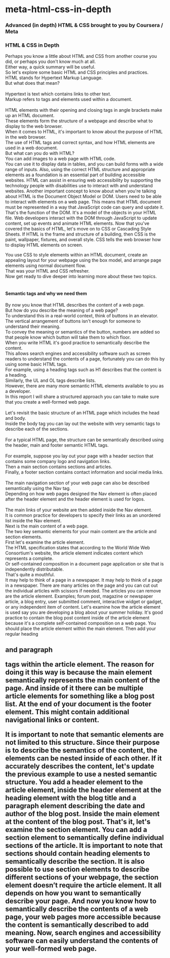 <h1>meta-html-css-in-depth</h1>

<h3>Advanced (in depth) HTML & CSS brought to you by Coursera / Meta</h3>

<h3>HTML & CSS in Depth</h3>

<p>Perhaps you know a little about HTML and CSS from another course you did, or perhaps you don't know much at all.<br>
Either way, a quick summary will be useful.<br>
So let's explore some basic HTML and CSS principles and practices.<br>
HTML stands for Hypertext Markup Language.<br>
But what does that mean?<br>
<br>
Hypertext is text which contains links to other text.<br>
Markup refers to tags and elements used within a document.<br>
<br>
HTML elements with their opening and closing tags in angle brackets make up an HTML document.<br>
These elements form the structure of a webpage and describe what to display to the web browser.<br>
When it comes to HTML, it's important to know about the purpose of HTML in the web browser.<br>
The use of HTML tags and correct syntax, and how HTML elements are used in a web document.<br>
But what can you do with HTML?<br>
You can add images to a web page with HTML code.<br>
You can use it to display data in tables, and you can build forms with a wide range of inputs. 
Also, using the correct HTML structure and appropriate elements as a foundation is an essential part of building accessible websites. 
HTML can assist in ensuring web accessibility by supporting the technology people with disabilities use to interact with and understand websites. 
Another important concept to know about when you're talking about HTML is the Document Object Model or DOM. 
Users need to be able to interact with elements on a web page. 
This means that HTML document must be represented in a way that JavaScript code can query and update it. 
That's the function of the DOM. 
It's a model of the objects in your HTML file. 
Web developers interact with the DOM through JavaScript to update content, set up events and animate HTML elements. 
Now that you've covered the basics of HTML, let's move on to CSS or Cascading Style Sheets. 
If HTML is the frame and structure of a building, then CSS is the paint, wallpaper, fixtures, and overall style. 
CSS tells the web browser how to display HTML elements on screen. 
 
You use CSS to style elements within an HTML document, create an appealing layout for your webpage using the box model, and arrange page elements using normal document flow.<br>
That was your HTML and CSS refresher.<br>
Now get ready to dive deeper into learning more about these two topics.<br>
<br>
<h4>Semantic tags and why we need them</h4>
By now you know that HTML describes the content of a web page.<br>
But how do you describe the meaning of a web page?<br>
To understand this in a real-world context, think of buttons in an elevator.<br>
The vertical arrangement of buttons isn't enough for someone to understand their meaning.<br>
To convey the meaning or semantics of the button, numbers are added so that people know which button will take them to which floor.<br>
When you write HTML it's good practice to semantically describe the content.<br>
This allows search engines and accessibility software such as screen readers to understand the contents of a page, fortunately you can do this by using some basic HTML tags.<br>
For example, using a heading tags such as H1 describes that the content is a heading.<br>
Similarly, the UL and OL tags describe lists.<br>
However, there are many more semantic HTML elements available to you as a developer.<br>
In this report I will share a structured approach you can take to make sure that you create a well-formed web page.<br>
<br>
Let's revisit the basic structure of an HTML page which includes the head and body.<br>
Inside the body tag you can lay out the website with very semantic tags to describe each of the sections.<br>
<br> 
For a typical HTML page, the structure can be semantically described using the header, main and footer semantic HTML tags.<br>
<br>
For example, suppose you lay out your page with a header section that contains some company logo and navigation links.<br>
Then a main section contains sections and articles.<br>
Finally, a footer section contains contact information and social media links.<br>
<br> 
The main navigation section of your web page can also be described semantically using the Nav tag.<br>
Depending on how web pages designed the Nav element is often placed after the header element and the header element is used for logos.<br>
<br>
The main links of your website are then added inside the Nav element.<br>
It is common practice for developers to specify their links as an unordered list inside the Nav element.<br>
Next is the main content of a web page.<br>
The two key semantic elements for your main content are the article and section elements.<br>
First let's examine the article element.<br>
The HTML specification states that according to the World Wide Web Consortium's website, the article element indicates content which represents a complete.<br>
Or self-contained composition in a document page application or site that is independently distributable.<br>
That's quite a mouthful.<br>
It may help to think of a page in a newspaper. 
It may help to think of a page in a newspaper.
There are many articles on the page and you can cut out the individual articles with scissors if needed.
The articles you can remove are the article element.
Examples; forum post, magazine or newspaper article, a blog entry, user submitted comment, interactive widget or gadget, or any independent item of content.
Let's examine how the article element is used say you are developing a blog about your summer holiday.
It's good practice to contain the blog post content inside of the article element because it's a complete self-contained composition on a web page. 
You should place the article element within the main element.
Then add your regular heading <h2> and paragraph <p> tags within the article element.
The reason for doing it this way is because the main element semantically represents the main content of the page. 
And inside of it there can be multiple article elements for something like a blog post list. 
At the end of your document is the footer element.  
This might contain additional navigational links or content.

It is important to note that semantic elements are not limited to this structure. 
Since their purpose is to describe the semantics of the content, the elements can be nested inside of each other. 
If it accurately describes the content, let's update the previous example to use a nested semantic structure.
You add a header element to the article element, inside the header element at the heading element with the blog title and a paragraph element describing the date and author of the blog post. 
Inside the main element at the content of the blog post. 
That's it, let's examine the section element. 
You can add a section element to semantically define individual sections of the article. 
It is important to note that sections should contain heading elements to semantically describe the section. 
It is also possible to use section elements to describe different sections of your webpage, the section element doesn’t require the article element.
It all depends on how you want to semantically describe your page. 
And now you know how to semantically describe the contents of a web page, your web pages more accessible because the content is semantically described to add meaning.
Now, search engines and accessibility software can easily understand the contents of your well-formed web page.





